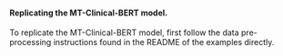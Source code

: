 #### Replicating the MT-Clinical-BERT model.

To replicate the MT-Clinical-BERT model, first follow the data pre-processing instructions found in the README of
the examples directly.
